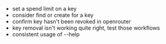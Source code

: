 * set a spend limit on a key
* consider find or create for a key
* confirm key hasn't been revoked in openrouter
* key removal isn't working quite right, test those workflows
* consistent usage of --help 